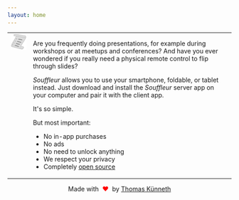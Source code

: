 ```yaml
---
layout: home
---
```


<table style="width: 100%; border: none">
<tr>
<td valign="top" style="width: 10%; border: none">
<img style="" src="assets/Souffleur.svg" />
</td>
<td valign="top" style="border: none">
<p>
Are you frequently doing presentations, for example during workshops or at meetups and conferences? And have you ever wondered if you really need a physical remote control to flip through slides?
</p>

<p><em>Souffleur</em> allows you to use your smartphone, foldable, or tablet instead. Just download and install the <em>Souffleur</em> server app on your computer and pair it with the client app.
</p>

<p>
It's so simple.
</p>

<p>But most important:</p>

<ul>
<li>No in-app purchases</li>
<li>No ads</li>
<li>No need to unlock anything</li>
<li>We respect your privacy</li>
<li>Completely <a href="https://github.com/tkuenneth/Souffleur">open source</a></li>
</ul>
<!--
Download now!
<br />
<a href='https://play.google.com/store/apps/details?id=com.thomaskuenneth.tkweek&pcampaignid=pcampaignidMKT-Other-global-all-co-prtnr-py-PartBadge-Mar2515-1'><img alt='Get it on Google Play' width="40%" src='https://play.google.com/intl/en_us/badges/static/images/badges/en_badge_web_generic.png'/></a>
-->
</td>
</tr>
</table>

<p style="text-align: center;">Made with <span style="color: red;">&#160;❤&#160;</span> by <a href="https://www.thomaskuenneth.eu/">Thomas K&uuml;nneth</a></p>
